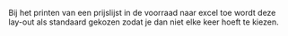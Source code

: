 Bij het printen van een prijslijst in de voorraad naar excel toe wordt deze lay-out als standaard gekozen zodat je dan niet elke keer hoeft te kiezen.